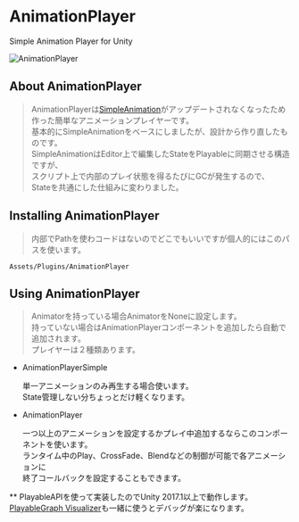 # AnimationPlayer
Simple Animation Player for Unity

![AnimationPlayer](https://docs.google.com/uc?id=1l45FF-6tX077jELec0Yz1RluG1u0PgxI)

## About AnimationPlayer

> AnimationPlayerは[SimpleAnimation](https://github.com/Unity-Technologies/SimpleAnimation)がアップデートされなくなったため  
作った簡単なアニメーションプレイヤーです。  
基本的にSimpleAnimationをベースにしましたが、設計から作り直したものです。  
SimpleAnimationはEditor上で編集したStateをPlayableに同期させる構造ですが、  
スクリプト上で内部のプレイ状態を得るたびにGCが発生するので、  
Stateを共通にした仕組みに変わりました。

## Installing AnimationPlayer

> 内部でPathを使わコードはないのでどこでもいいですが個人的にはこのパスを使います。

    Assets/Plugins/AnimationPlayer

## Using AnimationPlayer

> Animatorを持っている場合AnimatorをNoneに設定します。  
持っていない場合はAnimationPlayerコンポーネントを追加したら自動で追加されます。  
プレイヤーは２種類あります。

* AnimationPlayerSimple

    単一アニメーションのみ再生する場合使います。  
State管理しない分ちょっとだけ軽くなります。

* AnimationPlayer

    一つ以上のアニメーションを設定するかプレイ中追加するならこのコンポーネントを使います。  
ランタイム中のPlay、CrossFade、Blendなどの制御が可能で各アニメーションに  
終了コールバックを設定することもできます。


** PlayableAPIを使って実装したのでUnity 2017.1以上で動作します。  
[PlayableGraph Visualizer](https://github.com/Unity-Technologies/graph-visualizer)も一緒に使うとデバッグが楽になります。
